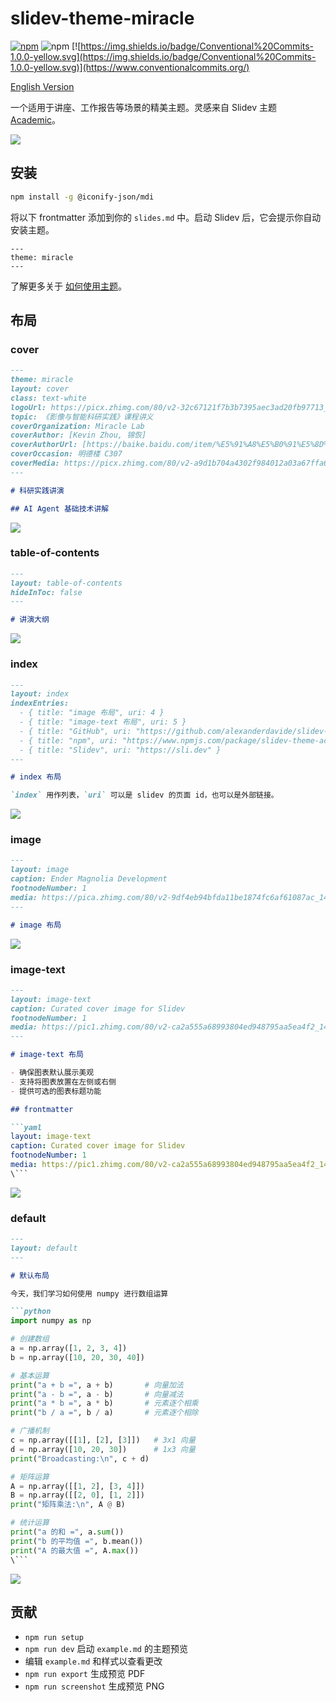 # slidev-theme-miracle

[![npm](https://img.shields.io/npm/v/slidev-theme-miracle?color=blue)](https://www.npmjs.com/package/slidev-theme-miracle) ![npm](https://img.shields.io/npm/dw/slidev-theme-miracle?color=blue) [![https://img.shields.io/badge/Conventional%20Commits-1.0.0-yellow.svg](https://img.shields.io/badge/Conventional%20Commits-1.0.0-yellow.svg)](https://www.conventionalcommits.org/)

[English Version](./README.md)


一个适用于讲座、工作报告等场景的精美主题。灵感来自 Slidev 主题 [Academic](https://github.com/alexanderdavide/slidev-theme-academic)。

![](./example-export/8.png)


## 安装

```bash
npm install -g @iconify-json/mdi
```

将以下 frontmatter 添加到你的 `slides.md` 中。启动 Slidev 后，它会提示你自动安装主题。

```
---
theme: miracle
---
```

了解更多关于 [如何使用主题](https://sli.dev/guide/theme-addon#use-theme)。

## 布局

### cover

```md
---
theme: miracle
layout: cover
class: text-white
logoUrl: https://picx.zhimg.com/80/v2-32c67121f7b3b7395aec3ad20fb97713_1440w.png
topic: 《影像与智能科研实践》课程讲义
coverOrganization: Miracle Lab
coverAuthor: [Kevin Zhou, 锦恢]
coverAuthorUrl: [https://baike.baidu.com/item/%E5%91%A8%E5%B0%91%E5%8D%8E/61922413, https://kirigaya.cn/about]
coverOccasion: 明德楼 C307
coverMedia: https://picx.zhimg.com/80/v2-a9d1b704a4302f984012a03a67ffa61c_1440w.png
---

# 科研实践讲演

## AI Agent 基础技术讲解
```

![](./example-export/1.png)

### table-of-contents

```md
---
layout: table-of-contents
hideInToc: false
---

# 讲演大纲
```

![](./example-export/2.png)

### index

```md
---
layout: index
indexEntries:
  - { title: "image 布局", uri: 4 }
  - { title: "image-text 布局", uri: 5 }
  - { title: "GitHub", uri: "https://github.com/alexanderdavide/slidev-theme-academic" }
  - { title: "npm", uri: "https://www.npmjs.com/package/slidev-theme-academic" }
  - { title: "Slidev", uri: "https://sli.dev" }
---

# index 布局

`index` 用作列表，`uri` 可以是 slidev 的页面 id，也可以是外部链接。
```

![](./example-export/3.png)

### image

```md
---
layout: image
caption: Ender Magnolia Development
footnodeNumber: 1
media: https://pica.zhimg.com/80/v2-9df4eb94bfda11be1874fc6af61087ac_1440w.jpeg
---

# image 布局
```

![](./example-export/4.png)

### image-text

```md
---
layout: image-text
caption: Curated cover image for Slidev
footnodeNumber: 1
media: https://pic1.zhimg.com/80/v2-ca2a555a68993804ed948795aa5ea4f2_1440w.webp
---

# image-text 布局

- 确保图表默认展示美观
- 支持将图表放置在左侧或右侧
- 提供可选的图表标题功能

## frontmatter

```yaml
layout: image-text
caption: Curated cover image for Slidev
footnodeNumber: 1
media: https://pic1.zhimg.com/80/v2-ca2a555a68993804ed948795aa5ea4f2_1440w.webp
\```
```

![](./example-export/5.png)

### default

```md
---
layout: default
---

# 默认布局

今天，我们学习如何使用 numpy 进行数组运算

```python
import numpy as np

# 创建数组
a = np.array([1, 2, 3, 4])
b = np.array([10, 20, 30, 40])

# 基本运算
print("a + b =", a + b)       # 向量加法
print("a - b =", a - b)       # 向量减法
print("a * b =", a * b)       # 元素逐个相乘
print("b / a =", b / a)       # 元素逐个相除

# 广播机制
c = np.array([[1], [2], [3]])   # 3x1 向量
d = np.array([10, 20, 30])      # 1x3 向量
print("Broadcasting:\n", c + d)

# 矩阵运算
A = np.array([[1, 2], [3, 4]])
B = np.array([[2, 0], [1, 2]])
print("矩阵乘法:\n", A @ B)

# 统计运算
print("a 的和 =", a.sum())
print("b 的平均值 =", b.mean())
print("A 的最大值 =", A.max())
\```
```

![](./example-export/6.png)

## 贡献

- `npm run setup`
- `npm run dev` 启动 `example.md` 的主题预览
- 编辑 `example.md` 和样式以查看更改
- `npm run export` 生成预览 PDF
- `npm run screenshot` 生成预览 PNG